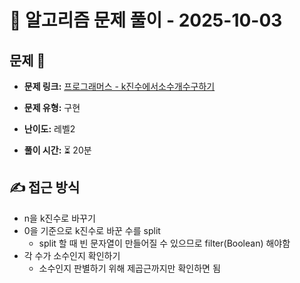 # 📝 알고리즘 문제 풀이 - 2025-10-03

## 문제 📖

- **문제 링크:** [프로그래머스 - k진수에서소수개수구하기](https://school.programmers.co.kr/learn/courses/30/lessons/92335)

- **문제 유형:** 구현

- **난이도:** 레벨2

- **풀이 시간:** ⏳ 20분

## ✍ 접근 방식

- n을 k진수로 바꾸기
- 0을 기준으로 k진수로 바꾼 수를 split
  - split 할 때 빈 문자열이 만들어질 수 있으므로 filter(Boolean) 해야함
- 각 수가 소수인지 확인하기
  - 소수인지 판별하기 위해 제곱근까지만 확인하면 됨
